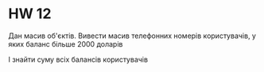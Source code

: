 # HW 12
Дан масив об'єктів. Вивести масив телефонних номерів користувачів, у яких баланс більше 2000 доларів

І знайти суму всіх балансів користувачів
